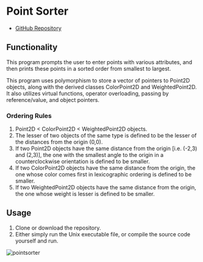 # Point Sorter

* [GitHub Repository](https://github.com/colinmcdaniel/Point-Sorter)

## Functionality

This program prompts the user to enter points with various attributes, and then prints these points in a sorted order from smallest to largest.

This program uses polymorphism to store a vector of pointers to Point2D objects, along with the derived classes ColorPoint2D and WeightedPoint2D. It also utilizes virtual functions, operator overloading, passing by reference/value, and object pointers.

### Ordering Rules
1. Point2D < ColorPoint2D < WeightedPoint2D objects.
2. The lesser of two objects of the same type is defined to be the lesser of the distances from the origin (0,0).
  1. If two Point2D objects have the same distance from the origin [i.e. (-2,3) and (2,3)], the one with the smallest angle to the origin in a counterclockwise orientation is defined to be smaller.
  2. If two ColorPoint2D objects have the same distance from the origin, the one whose color comes first in lexicographic ordering is defined to be smaller.
  3. If two WeightedPoint2D objects have the same distance from the origin, the one whose weight is lesser is defined to be smaller.

## Usage

1. Clone or download the repository.
2. Either simply run the Unix executable file, or compile the source code yourself and run.

![pointsorter](https://cloud.githubusercontent.com/assets/18273101/22318054/67139778-e32c-11e6-9cf5-bafbd0ff16dc.gif)
